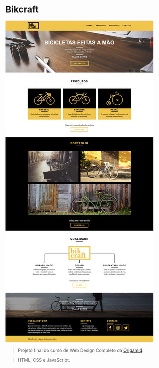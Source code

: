 # Bikcraft


![bikcraft](./img/bikcraft.jpg)

> Projeto final do curso de Web Design Completo da [Origamid](https://www.origamid.com).

> HTML, CSS e JavaScript.
